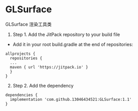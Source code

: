 # GLSurface
GLSurface 渲染工具类

1. Step 1. Add the JitPack repository to your build file
- Add it in your root build.gradle at the end of repositories:
```
allprojects {
  repositories {
  ...
  maven { url 'https://jitpack.io' }
  }
}
  ```
 2. Step 2. Add the dependency
```
dependencies {
  implementation 'com.github.13046434521:GLSurface:1.1'
}
```
